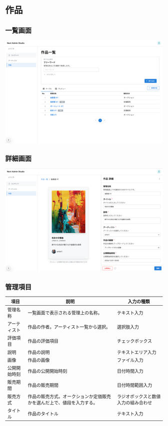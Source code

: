 # 作品

## 一覧画面

![作品管理の一覧画面のスクリーンショット](../../../docs/screenshots/artwork-list.png)

## 詳細画面

![作品管理の詳細画面のスクリーンショット](../../../docs/screenshots/artwork-detail.png)

## 管理項目

| 項目 | 説明 | 入力の種類 |
| ---- | ---- | ---- |
| 管理名称 | 一覧画面で表示される管理上の名称。 | テキスト入力 |
| アーティスト | 作品の作者。アーティスト一覧から選択。 | 選択肢入力 |
| 評価項目 | 作品の評価項目 | チェックボックス |
| 説明 | 作品の説明 | テキストエリア入力 |
| 画像 | 作品の画像 | ファイル入力 |
| 公開開始時刻 | 作品の公開開始時刻 | 日付時間入力 |
| 販売期間 | 作品の販売期間 | 日付時間範囲入力 |
| 販売方式 | 作品の販売方式。オークションか定価販売かを選んだ上で、値段を入力する。 | ラジオボックスと数値入力の組み合わせ |
| タイトル | 作品のタイトル | テキスト入力 |

